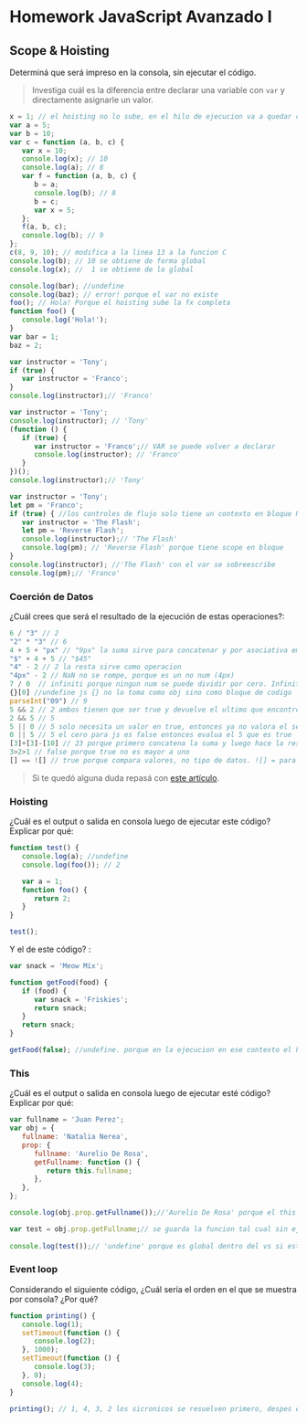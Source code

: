 # Homework JavaScript Avanzado I

## Scope & Hoisting

Determiná que será impreso en la consola, sin ejecutar el código.

> Investiga cuál es la diferencia entre declarar una variable con `var` y directamente asignarle un valor.

```javascript
x = 1; // el hoisting no lo sube, en el hilo de ejecucion va a quedar como ultima
var a = 5;
var b = 10;
var c = function (a, b, c) {
   var x = 10;
   console.log(x); // 10
   console.log(a); // 8
   var f = function (a, b, c) {
      b = a;
      console.log(b); // 8
      b = c;
      var x = 5;
   };
   f(a, b, c);
   console.log(b); // 9
};
c(8, 9, 10); // modifica a la linea 13 a la funcion C
console.log(b); // 10 se obtiene de forma global
console.log(x); //  1 se obtiene de lo global
```

```javascript
console.log(bar); //undefine
console.log(baz); // error! porque el var no existe
foo(); // Hola! Porque el hoisting sube la fx completa
function foo() {
   console.log('Hola!');
}
var bar = 1;
baz = 2;
```

```javascript
var instructor = 'Tony';
if (true) {
   var instructor = 'Franco';
}
console.log(instructor);// 'Franco'
```

```javascript
var instructor = 'Tony';
console.log(instructor); // 'Tony'
(function () {
   if (true) {
      var instructor = 'Franco';// VAR se puede volver a declarar
      console.log(instructor); // 'Franco'
   }
})();
console.log(instructor);// 'Tony'
```

```javascript
var instructor = 'Tony';
let pm = 'Franco';
if (true) { //los controles de flujo solo tiene un contexto en bloque NO CREAN UN NUEVO CONTEXTO, POR ENDE LOS VAR PISAN AL VAR ANTERIOR
   var instructor = 'The Flash';
   let pm = 'Reverse Flash';
   console.log(instructor);// 'The Flash'
   console.log(pm); // 'Reverse Flash' porque tiene scope en bloque
}
console.log(instructor); //'The Flash' con el var se sobreescribe
console.log(pm);// 'Franco' 
```

### Coerción de Datos

¿Cuál crees que será el resultado de la ejecución de estas operaciones?:

```javascript
6 / "3" // 2
"2" * "3" // 6
4 + 5 + "px" // "9px" la suma sirve para concatenar y por asociativa empieza de izq a der
"$" + 4 + 5 // "$45"
"4" - 2 // 2 la resta sirve como operacion
"4px" - 2 // NaN no se rompe, porque es un no num (4px)
7 / 0  // infiniti porque ningun num se puede dividir por cero. Infinity es un no num
{}[0] //undefine js {} no lo toma como obj sino como bloque de codigo
parseInt("09") // 9
5 && 2 // 2 ambos tienen que ser true y devuelve el ultimo que encontro
2 && 5 // 5
5 || 0 // 5 solo necesita un valor en true, entonces ya no valora el segundo
0 || 5 // 5 el cero para js es false entonces evalua el 5 que es true
[3]+[3]-[10] // 23 porque primero concatena la suma y luego hace la resta como operacion
3>2>1 // false porque true no es mayor a uno
[] == ![] // true porque compara valores, no tipo de datos. ![] = para js primero es falsy(no estrictamente falso) luego false = 0 y [] = "" => el string vacio da cero, por eso false = false da TRUE
```

> Si te quedó alguna duda repasá con [este artículo](http://javascript.info/tutorial/object-conversion).

### Hoisting

¿Cuál es el output o salida en consola luego de ejecutar este código? Explicar por qué:

```javascript
function test() {
   console.log(a); //undefine
   console.log(foo()); // 2

   var a = 1;
   function foo() {
      return 2;
   }
}

test();
```

Y el de este código? :

```javascript
var snack = 'Meow Mix';

function getFood(food) {
   if (food) {
      var snack = 'Friskies';
      return snack;
   }
   return snack;
}

getFood(false); //undefine. porque en la ejecucion en ese contexto el hoisting sube el var pero sin su valor. al estar en false no entra en el if
```

### This

¿Cuál es el output o salida en consola luego de ejecutar esté código? Explicar por qué:

```javascript
var fullname = 'Juan Perez';
var obj = {
   fullname: 'Natalia Nerea',
   prop: {
      fullname: 'Aurelio De Rosa',
      getFullname: function () {
         return this.fullname;
      },
   },
};

console.log(obj.prop.getFullname());//'Aurelio De Rosa' porque el this esta dentro del metodo y apunta al obj

var test = obj.prop.getFullname;// se guarda la funcion tal cual sin ejecutarla, es lo mismo que hacer esto => function () {return this.fullname}
         
console.log(test());// 'undefine' porque es global dentro del vs si estuviera en el navegador si entra 'juan perez'
```

### Event loop

Considerando el siguiente código, ¿Cuál sería el orden en el que se muestra por consola? ¿Por qué?

```javascript
function printing() {
   console.log(1);
   setTimeout(function () {
      console.log(2);
   }, 1000);
   setTimeout(function () {
      console.log(3);
   }, 0);
   console.log(4);
}

printing(); // 1, 4, 3, 2 los sicronicos se resuelven primero, despes en la cola de ejecucion de lo asincronico sale, el que entra primero a la fila.
```
